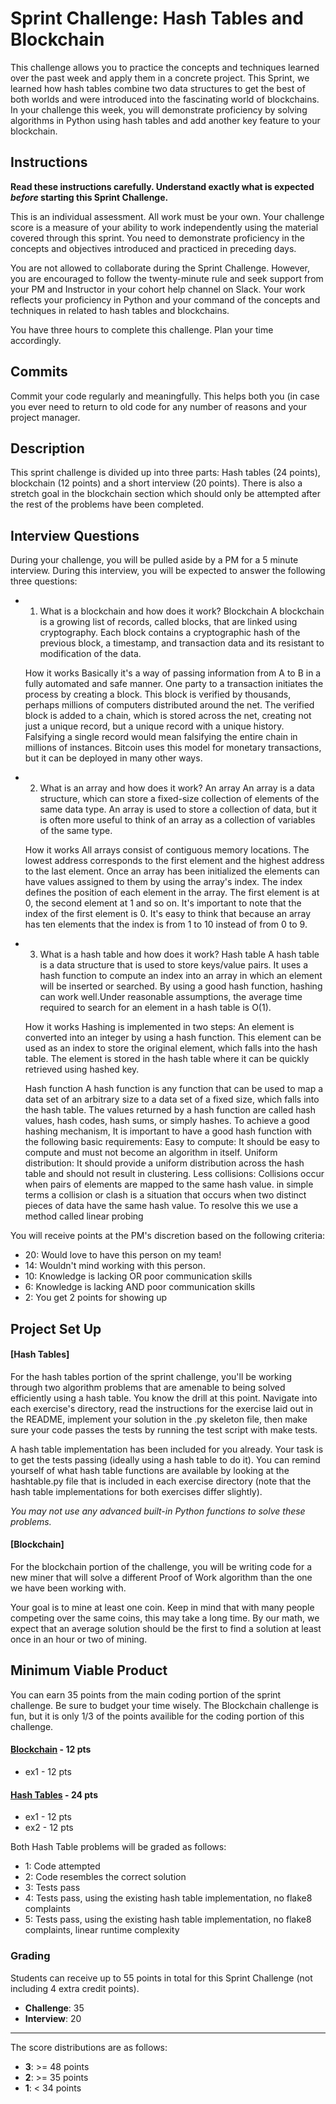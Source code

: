 # Sprint Challenge: Hash Tables and Blockchain

This challenge allows you to practice the concepts and techniques learned over the past week and apply them in a concrete project. This Sprint, we learned how hash tables combine two data structures to get the best of both worlds and were introduced into the fascinating world of blockchains. In your challenge this week, you will demonstrate proficiency by solving algorithms in Python using hash tables and add another key feature to your blockchain.

## Instructions

**Read these instructions carefully. Understand exactly what is expected _before_ starting this Sprint Challenge.**

This is an individual assessment. All work must be your own. Your challenge score is a measure of your ability to work independently using the material covered through this sprint. You need to demonstrate proficiency in the concepts and objectives introduced and practiced in preceding days.

You are not allowed to collaborate during the Sprint Challenge. However, you are encouraged to follow the twenty-minute rule and seek support from your PM and Instructor in your cohort help channel on Slack. Your work reflects your proficiency in Python and your command of the concepts and techniques in related to hash tables and blockchains.

You have three hours to complete this challenge. Plan your time accordingly.

## Commits

Commit your code regularly and meaningfully. This helps both you (in case you ever need to return to old code for any number of reasons and your project manager.

## Description

This sprint challenge is divided up into three parts:  Hash tables (24 points), blockchain (12 points) and a short interview (20 points). There is also a stretch goal in the blockchain section which should only be attempted after the rest of the problems have been completed.

## Interview Questions

During your challenge, you will be pulled aside by a PM for a 5 minute interview. During this interview, you will be expected to answer the following three questions:

  * 1. What is a blockchain and how does it work?
    Blockchain
      A blockchain is a growing list of records, called blocks, that are linked using cryptography. Each block contains a cryptographic hash of the previous block, a timestamp, and transaction data and its resistant to modification of the data.

    How it works
      Basically it's a way of passing information from A to B in a fully automated and safe manner. One party to a transaction initiates the process by creating a block. This block is verified by thousands, perhaps millions of computers distributed around the net. The verified block is added to a chain, which is stored across the net, creating not just a unique record, but a unique record with a unique history. Falsifying a single record would mean falsifying the entire chain in millions of instances. Bitcoin uses this model for monetary transactions, but it can be deployed in many other ways.

  * 2. What is an array and how does it work?
    An array 
      An array is a data structure, which can store a fixed-size collection of elements of the same data type. An array is used to store a collection of data, but it is often more useful to think of an array as a collection of variables of the same type.

    How it works
      All arrays consist of contiguous memory locations. The lowest address corresponds to the first element and the highest address to the last element. Once an array has been initialized the elements can have values assigned to them by using the array's index. The index defines the position of each element in the array. The first element is at 0, the second element at 1 and so on. It's important to note that the index of the first element is 0. It's easy to think that because an array has ten elements that the index is from 1 to 10 instead of from 0 to 9.

  * 3. What is a hash table and how does it work?
    Hash table
        A hash table is a data structure that is used to store keys/value pairs. It uses a hash function to compute an index into an array in which an element will be inserted or searched. By using a good hash function, hashing can work well.Under reasonable assumptions, the average time required to search for an element in a hash table is O(1). 

      How it works
        Hashing is implemented in two steps:
        An element is converted into an integer by using a hash function. This element can be used as an index to store the original element, which falls into the hash table.
        The element is stored in the hash table where it can be quickly retrieved using hashed key.


      Hash function
        A hash function is any function that can be used to map a data set of an arbitrary size to a data set of a fixed size, which falls into the hash table. The values returned by a hash function are called hash values, hash codes, hash sums, or simply hashes.
        To achieve a good hashing mechanism, It is important to have a good hash function with the following basic requirements:
        Easy to compute:
          It should be easy to compute and must not become an algorithm in itself.
        Uniform distribution: 
          It should provide a uniform distribution across the hash table and should not result in clustering.
        Less collisions: 
          Collisions occur when pairs of elements are mapped to the same hash value. in simple terms a collision or clash is a situation that occurs when two distinct pieces of data have the same hash value. To resolve this we use a method called linear probing



  


You will receive points at the PM's discretion based on the following criteria:

  * 20: Would love to have this person on my team!
  * 14: Wouldn't mind working with this person.
  * 10: Knowledge is lacking OR poor communication skills
  *  6: Knowledge is lacking AND poor communication skills
  *  2: You get 2 points for showing up



## Project Set Up

#### [Hash Tables]

For the hash tables portion of the sprint challenge, you'll be working through two algorithm problems that are amenable to being solved efficiently using a hash table. You know the drill at this point. Navigate into each exercise's directory, read the instructions for the exercise laid out in the README, implement your solution in the .py skeleton file, then make sure your code passes the tests by running the test script with make tests.

A hash table implementation has been included for you already. Your task is to get the tests passing (ideally using a hash table to do it). You can remind yourself of what hash table functions are available by looking at the hashtable.py file that is included in each exercise directory (note that the hash table implementations for both exercises differ slightly).

*You may not use any advanced built-in Python functions to solve these problems.*

#### [Blockchain]

For the blockchain portion of the challenge, you will be writing code for a new miner that will solve a different Proof of Work algorithm than the one we have been working with.

Your goal is to mine at least one coin.  Keep in mind that with many people competing over the same coins, this may take a long time.  By our math, we expect that an average solution should be the first to find a solution at least once in an hour or two of mining.  

## Minimum Viable Product

You can earn 35 points from the main coding portion of the sprint challenge.  Be sure to budget your time wisely.  The Blockchain challenge is fun, but it is only 1/3 of the points availible for the coding portion of this challenge.  

#### [Blockchain](https://github.com/LambdaSchool/Sprint-Challenge--Hash-BC/tree/master/blockchain) - 12 pts
  * ex1 - 12 pts

#### [Hash Tables](https://github.com/LambdaSchool/Sprint-Challenge--Hash-Theory/tree/master/hash-tables) - 24 pts
  * ex1 - 12 pts
  * ex2 - 12 pts

Both Hash Table problems will be graded as follows:
  * 1: Code attempted
  * 2: Code resembles the correct solution
  * 3: Tests pass
  * 4: Tests pass, using the existing hash table implementation, no flake8 complaints
  * 5: Tests pass, using the existing hash table implementation, no flake8 complaints, linear runtime complexity


### Grading

Students can receive up to 55 points in total for this Sprint Challenge (not including 4 extra credit points). 

  * __Challenge__: 35
  * __Interview__: 20

--------

The score distributions are as follows:

  * __3__: >= 48 points
  * __2__: >= 35 points
  * __1__: < 34 points 
